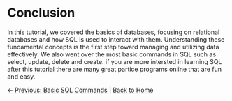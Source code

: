 # Conclusion

In this tutorial, we covered the basics of databases, focusing on relational databases and how SQL is used to interact with them. Understanding these fundamental concepts is the first step toward managing and utilizing data effectively. We also went over the most basic commands in SQL such as select, update, delete and create. if you are more intersted in learning SQL after this tutorial there are many great partice programs online that are fun and easy.



[← Previous: Basic SQL Commands](basic-sql-commands.md) | [Back to Home](README.md)
